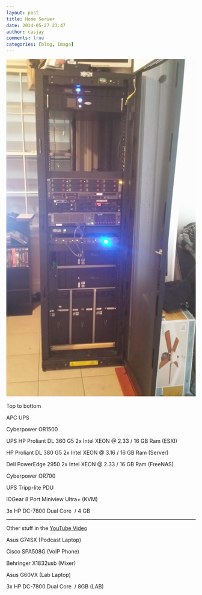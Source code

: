 ```yaml
---
layout: post
title: Home Server
date: 2014-05-27 23:47
author: casjay
comments: true
categories: [blog, Image]
---
```


![Image](https://raw.githubusercontent.com/malaks-us/jason/master/wp-content/uploads/2014/05/IMG_4213.jpg)  
  
Top to bottom  
  
APC UPS  
  
Cyberpower OR1500  
  
UPS HP Proliant DL 360 G5 2x Intel XEON @ 2.33 / 16 GB Ram (ESXI)  
  
HP Proliant DL 380 G5 2x Intel XEON @ 3.16 / 16 GB Ram (Server)  
  
Dell PowerEdge 2950 2x Intel XEON @ 2.33 / 16 GB Ram (FreeNAS)  
  
Cyberpower OR700  
  
UPS Tripp-lite PDU  
  
IOGear 8 Port Miniview Ultra+ (KVM)  
  
3x HP DC-7800 Dual Core  / 4 GB  
  
-------------------------------------------------  
  
Other stuff in the [YouTube Video](http://youtu.be/6AXdUglLJh4)  
  
Asus G74SX (Podcast Laptop)  
  
Cisco SPA508G (VoIP Phone)  
  
Behringer X1832usb (Mixer)  
  
Asus G60VX (Lab Laptop)  
  
3x HP DC-7800 Dual Core  / 8GB (LAB)  
